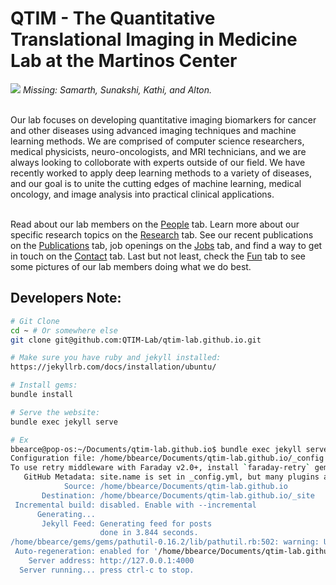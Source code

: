 # QTIM - The Quantitative Translational Imaging in Medicine Lab at the Martinos Center

<img src="https://qtim-lab.github.io/images/Full_Lab_Picture.png">
<em>Missing: Samarth, Sunakshi, Kathi, and Alton.</em>
<br />
<br />

Our lab focuses on developing quantitative imaging biomarkers for cancer and other diseases using advanced imaging techniques and machine learning methods. We are comprised of computer science researchers, medical physicists, neuro-oncologists, and MRI technicians, and we are always looking to colloborate with experts outside of our field. We have recently worked to apply deep learning methods to a variety of diseases, and our goal is to unite the cutting edges of machine learning, medical oncology, and image analysis into practical clinical applications.
<br />
<br />

Read about our lab members on the <a href="{{ site.baseurl }}/people"/>People</a> tab. Learn more about our specific research topics on the <a href="{{ site.baseurl }}/research">Research</a> tab. See our recent publications on the <a href="{{ site.baseurl }}/publications">Publications</a> tab, job openings on the <a href="{{ site.baseurl }}/jobs">Jobs</a> tab, and find a way to get in touch on the <a href="{{ site.baseurl }}/contact">Contact</a> tab. Last but not least, check the <a href="{{ site.baseurl }}/fun">Fun</a> tab to see some pictures of our lab members doing what we do best.

## Developers Note:
```bash
# Git Clone
cd ~ # Or somewhere else
git clone git@github.com:QTIM-Lab/qtim-lab.github.io.git

# Make sure you have ruby and jekyll installed:
https://jekyllrb.com/docs/installation/ubuntu/

# Install gems:
bundle install

# Serve the website:
bundle exec jekyll serve

# Ex
bbearce@pop-os:~/Documents/qtim-lab.github.io$ bundle exec jekyll serve;
Configuration file: /home/bbearce/Documents/qtim-lab.github.io/_config.yml
To use retry middleware with Faraday v2.0+, install `faraday-retry` gem
   GitHub Metadata: site.name is set in _config.yml, but many plugins and themes expect site.title to be used instead. To avoid potential inconsistency, Jekyll GitHub Metadata will not set site.title to the repository's name.
            Source: /home/bbearce/Documents/qtim-lab.github.io
       Destination: /home/bbearce/Documents/qtim-lab.github.io/_site
 Incremental build: disabled. Enable with --incremental
      Generating... 
       Jekyll Feed: Generating feed for posts
                    done in 3.844 seconds.
/home/bbearce/gems/gems/pathutil-0.16.2/lib/pathutil.rb:502: warning: Using the last argument as keyword parameters is deprecated
 Auto-regeneration: enabled for '/home/bbearce/Documents/qtim-lab.github.io'
    Server address: http://127.0.0.1:4000
  Server running... press ctrl-c to stop.
```